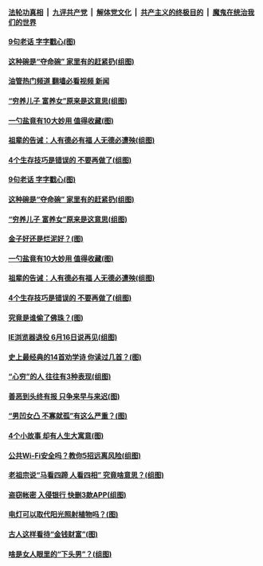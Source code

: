 ####  [法轮功真相](../../../../basic/blob/master/README.md?t=05241702) &nbsp;|&nbsp; [九评共产党](../../../../9ping.md/blob/master/README.md?t=05241702) &nbsp;|&nbsp; [解体党文化](../../../../jtdwh.md/blob/master/README.md?t=05241702)  &nbsp;|&nbsp; [共产主义的终极目的](../../../../gczydzjmd.md/blob/master/README.md?t=05241702) &nbsp;|&nbsp; [魔鬼在统治我们的世界](../../../../mgztzwmdsj.md/blob/master/README.md?t=05241702) 

#### [9句老话 字字戳心(图)](../pages/p8/1007190.md?t=05241702) 

#### [这种碗是“夺命碗” 家里有的赶紧扔(组图)](../pages/p8/1006652.md?t=05241702) 

#### [油管热门频道 翻墙必看视频 新闻](http://45.76.130.85:81/youtube.html?05241702)

#### [“穷养儿子 富养女”原来是这意思(组图)](../pages/p8/1006175.md?t=05241702) 

#### [一勺盐竟有10大妙用 值得收藏(图)](../pages/p8/1007186.md?t=05241702) 

#### [祖辈的告诫：人有德必有福 人无德必遭殃(组图)](../pages/p8/1007148.md?t=05241702) 

#### [4个生存技巧是错误的 不要再做了(组图)](../pages/p8/1007114.md?t=05241702) 

#### [9句老话 字字戳心(图)](../pages/p8/1007190.md?t=05241702) 

#### [这种碗是“夺命碗” 家里有的赶紧扔(组图)](../pages/p8/1006652.md?t=05241702) 

#### [“穷养儿子 富养女”原来是这意思(组图)](../pages/p8/1006175.md?t=05241702) 

#### [金子好还是烂泥好？(图)](../pages/p8/1006918.md?t=05241702) 

#### [一勺盐竟有10大妙用 值得收藏(图)](../pages/p8/1007186.md?t=05241702) 

#### [祖辈的告诫：人有德必有福 人无德必遭殃(组图)](../pages/p8/1007148.md?t=05241702) 

#### [4个生存技巧是错误的 不要再做了(组图)](../pages/p8/1007114.md?t=05241702) 

#### [究竟是谁偷了佛珠？(图)](../pages/p8/1006903.md?t=05241702) 

#### [IE浏览器退役 6月16日说再见(组图)](../pages/p8/1006431.md?t=05241702) 

#### [史上最经典的14首劝学诗 你读过几首？(图)](../pages/p8/1007031.md?t=05241702) 

#### [“心穷”的人 往往有3种表现(组图)](../pages/p8/1006432.md?t=05241702) 

#### [善恶到头终有报 只争来早与来迟(图)](../pages/p8/1006919.md?t=05241702) 

#### [“男凹女凸 不寡就孤”有这么严重？(图)](../pages/p8/1005248.md?t=05241702) 

#### [4个小故事 却有人生大寓意(图)](../pages/p8/1006733.md?t=05241702) 

#### [公共Wi-Fi安全吗？教你5招远离风险(组图)](../pages/p8/1006638.md?t=05241702) 

#### [老祖宗说“马看四蹄 人看四相” 究竟啥意思？(组图)](../pages/p8/1006907.md?t=05241702) 

#### [盗窃帐密 入侵银行 快删3款APP(组图)](../pages/p8/1006896.md?t=05241702) 

#### [电灯可以取代阳光照射植物吗？(图)](../pages/p8/1006932.md?t=05241702) 

#### [古人这样看待“金钱财富”(图)](../pages/p8/1005894.md?t=05241702) 

#### [啥是女人眼里的“下头男”？(组图)](../pages/p8/1006842.md?t=05241702) 

<img src='http://gfw-breaker.win/goodnews/indexes/p8.md' width='0px' height='0px'/>

